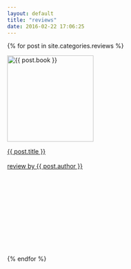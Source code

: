 ```yaml
---
layout: default
title: "reviews"
date: 2016-02-22 17:06:25
---
```

{% for post in site.categories.reviews %}

<div class="items-wrapper">
	<div class="item">
	    <a href="{{ site.url }}{{ post.url }}" class="post-link">
		<img alt="{{ post.book }}" src="../reviews/{{ post.book-alt }}.png" style="width:200px;height:200px" />
		<p><a href="{{ site.url }}{{ post.url }}">{{ post.title }}<br />
		<br />
		review by {{ post.author }}</p></a>
	</div>
</div><br><br><br><br><br><br><br><br><br><br>
		
{% endfor %}